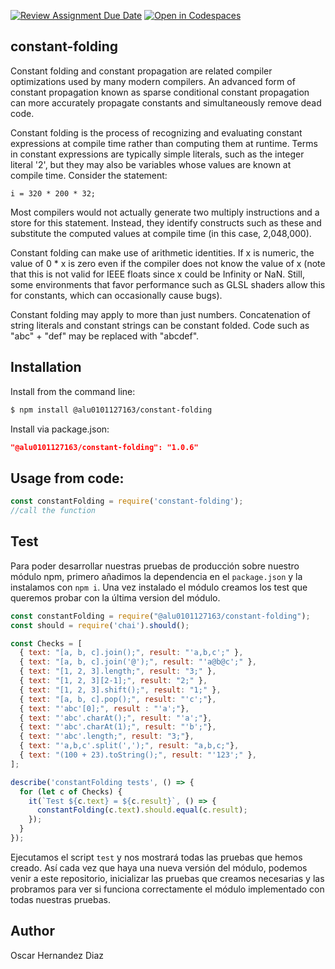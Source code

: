 [![Review Assignment Due Date](https://classroom.github.com/assets/deadline-readme-button-8d59dc4de5201274e310e4c54b9627a8934c3b88527886e3b421487c677d23eb.svg)](https://classroom.github.com/a/fzrjycLm)
[![Open in Codespaces](https://classroom.github.com/assets/launch-codespace-f4981d0f882b2a3f0472912d15f9806d57e124e0fc890972558857b51b24a6f9.svg)](https://classroom.github.com/open-in-codespaces?assignment_repo_id=10555338)
## constant-folding

Constant folding and constant propagation are related compiler optimizations used by many modern compilers. An advanced form of constant propagation known as sparse conditional constant propagation can more accurately propagate constants and simultaneously remove dead code. 

Constant folding is the process of recognizing and evaluating constant expressions at compile time rather than computing them at runtime. Terms in constant expressions are typically simple literals, such as the integer literal '2', but they may also be variables whose values are known at compile time. Consider the statement:

```i = 320 * 200 * 32;```

Most compilers would not actually generate two multiply instructions and a store for this statement. Instead, they identify constructs such as these and substitute the computed values at compile time (in this case, 2,048,000).

Constant folding can make use of arithmetic identities. If x is numeric, the value of 0 * x is zero even if the compiler does not know the value of x (note that this is not valid for IEEE floats since x could be Infinity or NaN. Still, some environments that favor performance such as GLSL shaders allow this for constants, which can occasionally cause bugs).

Constant folding may apply to more than just numbers. Concatenation of string literals and constant strings can be constant folded. Code such as "abc" + "def" may be replaced with "abcdef". 

## Installation

Install from the command line:
```bash
$ npm install @alu0101127163/constant-folding
```
Install via package.json:
```json
"@alu0101127163/constant-folding": "1.0.6" 
```

## Usage from code:

```javascript
const constantFolding = require('constant-folding');
//call the function
```


## Test

Para poder desarrollar nuestras pruebas de producción sobre nuestro módulo npm, primero añadimos la dependencia en el `package.json` y la instalamos con `npm i`. Una vez instalado el módulo creamos los test que queremos probar con la última version del módulo. 

```js
const constantFolding = require("@alu0101127163/constant-folding");
const should = require('chai').should();

const Checks = [
  { text: "[a, b, c].join();", result: "'a,b,c';" },
  { text: "[a, b, c].join('@');", result: "'a@b@c';" },
  { text: "[1, 2, 3].length;", result: "3;" },
  { text: "[1, 2, 3][2-1];", result: "2;" },
  { text: "[1, 2, 3].shift();", result: "1;" },
  { text: "[a, b, c].pop();", result: "'c';"},
  { text: "'abc'[0];", result : "'a';"},
  { text: "'abc'.charAt();", result: "'a';"},
  { text: "'abc'.charAt(1);", result: "'b';"},
  { text: "'abc'.length;", result: "3;"},
  { text: "'a,b,c'.split(',');", result: "a,b,c;"},
  { text: "(100 + 23).toString();", result: "'123';" },
];

describe('constantFolding tests', () => {
  for (let c of Checks) {
    it(`Test ${c.text} = ${c.result}`, () => {
      constantFolding(c.text).should.equal(c.result);
    });
  }
});
```

Ejecutamos el script `test` y nos mostrará todas las pruebas que hemos creado. Así cada vez que haya una nueva versión del módulo, podemos venir a este repositorio, inicializar las pruebas que creamos necesarias y las probramos para ver si funciona correctamente el módulo implementado con todas nuestras pruebas.

## Author

Oscar Hernandez Diaz
